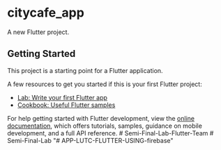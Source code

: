 # citycafe_app

A new Flutter project.

## Getting Started

This project is a starting point for a Flutter application.

A few resources to get you started if this is your first Flutter project:

- [Lab: Write your first Flutter app](https://docs.flutter.dev/get-started/codelab)
- [Cookbook: Useful Flutter samples](https://docs.flutter.dev/cookbook)

For help getting started with Flutter development, view the
[online documentation](https://docs.flutter.dev/), which offers tutorials,
samples, guidance on mobile development, and a full API reference.
#   S e m i - F i n a l - L a b - F l u t t e r - T e a m  
 #   S e m i - F i n a l - L a b  
 "# APP-LUTC-FLUTTER-USING-firebase" 
